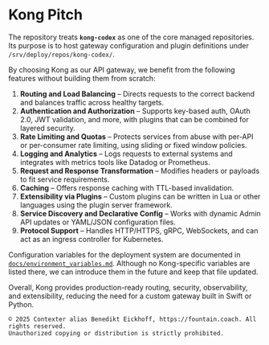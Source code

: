 # Kong Pitch

The repository treats **`kong-codex`** as one of the core managed repositories. Its purpose is to host gateway configuration and plugin definitions under `/srv/deploy/repos/kong-codex/`.

By choosing Kong as our API gateway, we benefit from the following features without building them from scratch:

1. **Routing and Load Balancing** – Directs requests to the correct backend and balances traffic across healthy targets.
2. **Authentication and Authorization** – Supports key-based auth, OAuth 2.0, JWT validation, and more, with plugins that can be combined for layered security.
3. **Rate Limiting and Quotas** – Protects services from abuse with per-API or per-consumer rate limiting, using sliding or fixed window policies.
4. **Logging and Analytics** – Logs requests to external systems and integrates with metrics tools like Datadog or Prometheus.
5. **Request and Response Transformation** – Modifies headers or payloads to fit service requirements.
6. **Caching** – Offers response caching with TTL-based invalidation.
7. **Extensibility via Plugins** – Custom plugins can be written in Lua or other languages using the plugin server framework.
8. **Service Discovery and Declarative Config** – Works with dynamic Admin API updates or YAML/JSON configuration files.
9. **Protocol Support** – Handles HTTP/HTTPS, gRPC, WebSockets, and can act as an ingress controller for Kubernetes.

Configuration variables for the deployment system are documented in [`docs/environment_variables.md`](../docs/environment_variables.md). Although no Kong-specific variables are listed there, we can introduce them in the future and keep that file updated.

Overall, Kong provides production-ready routing, security, observability, and extensibility, reducing the need for a custom gateway built in Swift or Python.

```
© 2025 Contexter alias Benedikt Eickhoff, https://fountain.coach. All rights reserved.
Unauthorized copying or distribution is strictly prohibited.
```
